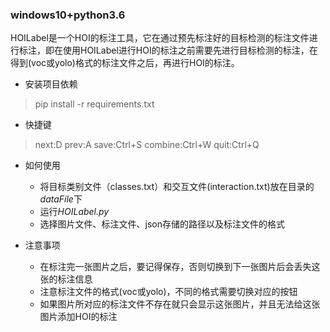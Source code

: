 ### windows10+python3.6


HOILabel是一个HOI的标注工具，它在通过预先标注好的目标检测的标注文件进行标注，即在使用HOILabel进行HOI的标注之前需要先进行目标检测的标注，在得到(voc或yolo)格式的标注文件之后，再进行HOI的标注。
* 安装项目依赖
>pip install -r requirements.txt

* 快捷键
> next:D
> prev:A
> save:Ctrl+S
> combine:Ctrl+W
> quit:Ctrl+Q

* 如何使用
    * 将目标类别文件（classes.txt）和交互文件(interaction.txt)放在目录的*dataFile*下
    * 运行*HOILabel.py*
    * 选择图片文件、标注文件、json存储的路径以及标注文件的格式

* 注意事项
    * 在标注完一张图片之后，要记得保存，否则切换到下一张图片后会丢失这张的标注信息
    * 注意标注文件的格式(voc或yolo)，不同的格式需要切换对应的按钮
    * 如果图片所对应的标注文件不存在就只会显示这张图片，并且无法给这张图片添加HOI的标注
